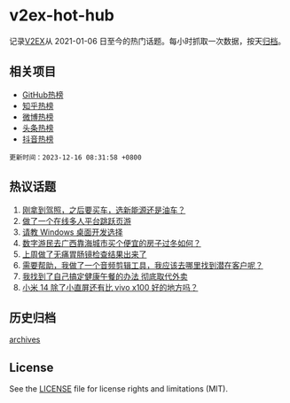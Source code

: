 # v2ex-hot-hub

 记录[V2EX](https://www.v2ex.com/)从 2021-01-06 日至今的热门话题。每小时抓取一次数据，按天[归档](archives)。
 
 ## 相关项目

- [GitHub热榜](https://github.com/snaildev/github-hot-hub)
- [知乎热榜](https://github.com/snaildev/zhihu-hot-hub)
- [微博热榜](https://github.com/snaildev/weibo-hot-hub)
- [头条热榜](https://github.com/snaildev/toutiao-hot-hub)
- [抖音热榜](https://github.com/snaildev/douyin-hot-hub)


 `更新时间：2023-12-16 08:31:58 +0800`

## 热议话题

1. [刚拿到驾照，之后要买车，选新能源还是油车？](https://www.v2ex.com/t/1000550)
1. [做了一个在线多人平台跳跃页游](https://www.v2ex.com/t/1000545)
1. [请教 Windows 桌面开发选择](https://www.v2ex.com/t/1000641)
1. [数字游民去广西靠海城市买个便宜的房子过冬如何？](https://www.v2ex.com/t/1000554)
1. [上周做了无痛胃肠镜检查结果出来了](https://www.v2ex.com/t/1000575)
1. [需要帮助，我做了一个音频剪辑工具，我应该去哪里找到潜在客户呢？](https://www.v2ex.com/t/1000564)
1. [我找到了自己搞定健康午餐的办法 彻底取代外卖](https://www.v2ex.com/t/1000693)
1. [小米 14 除了小直屏还有比 vivo x100 好的地方吗？](https://www.v2ex.com/t/1000557)

## 历史归档

[archives](archives)

## License

See the [LICENSE](LICENSE) file for license rights and limitations (MIT).
